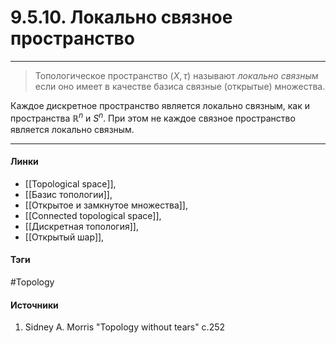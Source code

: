 # 9.5.10. Локально связное пространство
***
>Топологическое пространство $(X,\tau)$ называют *локально связным* если оно имеет в качестве базиса связные (открытые) множества.

Каждое дискретное пространство является локально связным, как и пространства $\mathbb{R}^{n}$ и $S^{n}$.
При этом не каждое связное пространство является локально связным.
***
#### Линки
- [[Topological space]],
- [[Базис топологии]],
- [[Открытое и замкнутое множества]],
- [[Connected topological space]],
- [[Дискретная топология]],
- [[Открытый шар]],
#### Тэги
 #Topology 
#### Источники
1. Sidney A. Morris "Topology without tears" c.252
